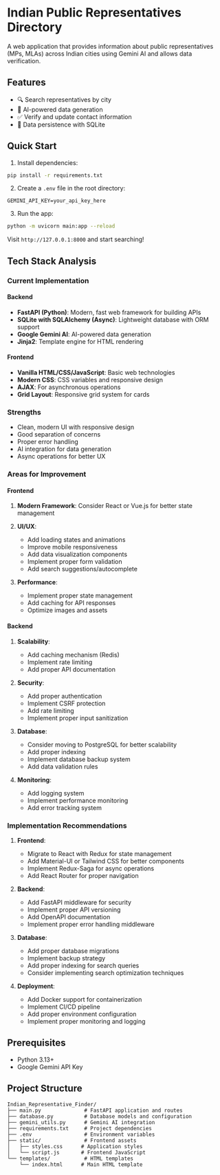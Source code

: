 # Indian Public Representatives Directory

A web application that provides information about public representatives (MPs, MLAs) across Indian cities using Gemini AI and allows data verification.

## Features

- 🔍 Search representatives by city
- 🤖 AI-powered data generation
- ✅ Verify and update contact information
- 💾 Data persistence with SQLite

## Quick Start

1. Install dependencies:
```bash
pip install -r requirements.txt
```

2. Create a `.env` file in the root directory:
```
GEMINI_API_KEY=your_api_key_here
```

3. Run the app:
```bash
python -m uvicorn main:app --reload
```

Visit `http://127.0.0.1:8000` and start searching!

## Tech Stack Analysis

### Current Implementation

#### Backend
- **FastAPI (Python)**: Modern, fast web framework for building APIs
- **SQLite with SQLAlchemy (Async)**: Lightweight database with ORM support
- **Google Gemini AI**: AI-powered data generation
- **Jinja2**: Template engine for HTML rendering

#### Frontend
- **Vanilla HTML/CSS/JavaScript**: Basic web technologies
- **Modern CSS**: CSS variables and responsive design
- **AJAX**: For asynchronous operations
- **Grid Layout**: Responsive grid system for cards

### Strengths
- Clean, modern UI with responsive design
- Good separation of concerns
- Proper error handling
- AI integration for data generation
- Async operations for better UX

### Areas for Improvement

#### Frontend
1. **Modern Framework**: Consider React or Vue.js for better state management
2. **UI/UX**:
   - Add loading states and animations
   - Improve mobile responsiveness
   - Add data visualization components
   - Implement proper form validation
   - Add search suggestions/autocomplete

3. **Performance**:
   - Implement proper state management
   - Add caching for API responses
   - Optimize images and assets

#### Backend
1. **Scalability**:
   - Add caching mechanism (Redis)
   - Implement rate limiting
   - Add proper API documentation

2. **Security**:
   - Add proper authentication
   - Implement CSRF protection
   - Add rate limiting
   - Implement proper input sanitization

3. **Database**:
   - Consider moving to PostgreSQL for better scalability
   - Add proper indexing
   - Implement database backup system
   - Add data validation rules

4. **Monitoring**:
   - Add logging system
   - Implement performance monitoring
   - Add error tracking system

### Implementation Recommendations

1. **Frontend**:
   - Migrate to React with Redux for state management
   - Add Material-UI or Tailwind CSS for better components
   - Implement Redux-Saga for async operations
   - Add React Router for proper navigation

2. **Backend**:
   - Add FastAPI middleware for security
   - Implement proper API versioning
   - Add OpenAPI documentation
   - Implement proper error handling middleware

3. **Database**:
   - Add proper database migrations
   - Implement backup strategy
   - Add proper indexing for search queries
   - Consider implementing search optimization techniques

4. **Deployment**:
   - Add Docker support for containerization
   - Implement CI/CD pipeline
   - Add proper environment configuration
   - Implement proper monitoring and logging

## Prerequisites

- Python 3.13+
- Google Gemini API Key

## Project Structure

```
Indian_Representative_Finder/
├── main.py              # FastAPI application and routes
├── database.py          # Database models and configuration
├── gemini_utils.py      # Gemini AI integration
├── requirements.txt     # Project dependencies
├── .env                 # Environment variables
├── static/              # Frontend assets
│   ├── styles.css      # Application styles
│   └── script.js       # Frontend JavaScript
└── templates/           # HTML templates
    └── index.html      # Main HTML template